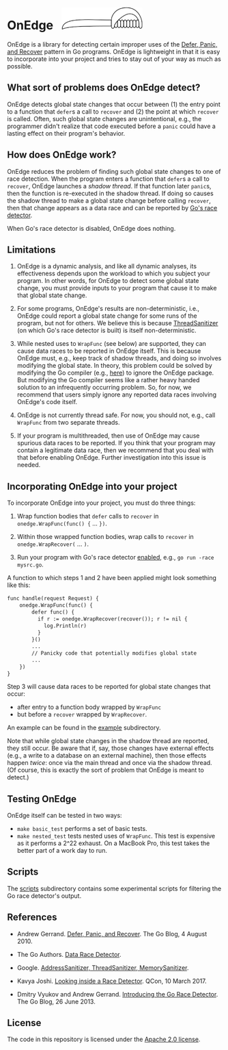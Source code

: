 # OnEdge &nbsp; <img src="logo/onedge.png" width="189" height="52" />

OnEdge is a library for detecting certain improper uses of the
[Defer, Panic, and Recover](https://blog.golang.org/defer-panic-and-recover) pattern in Go programs.
OnEdge is lightweight in that it is easy to incorporate into your project and tries to stay out of your
way as much as possible.

## What sort of problems does OnEdge detect?

OnEdge detects global state changes that occur between (1) the entry point to a function that `defer`s a
call to `recover` and (2) the point at which `recover` is called.  Often, such global state changes are
unintentional, e.g., the programmer didn't realize that code executed before a `panic` could have a
lasting effect on their program's behavior.

## How does OnEdge work?

OnEdge reduces the problem of finding such global state changes to one of race detection.  When the
program enters a function that `defer`s a call to `recover`, OnEdge launches a _shadow thread_.  If that
function later `panic`s, then the function is re-executed in the shadow thread.  If doing so causes the
shadow thread to make a global state change before calling `recover`, then that change appears as a data
race and can be reported by [Go's race detector](https://golang.org/doc/articles/race_detector.html).

When Go's race detector is disabled, OnEdge does nothing.

## Limitations

1. OnEdge is a dynamic analysis, and like all dynamic analyses, its effectiveness depends upon the
workload to which you subject your program.  In other words, for OnEdge to detect some global state
change, you must provide inputs to your program that cause it to make that global state change.

2. For some programs, OnEdge's results are non-deterministic, i.e., OnEdge could report a global state
change for some runs of the program, but not for others.  We believe this is because
[ThreadSanitizer](https://github.com/google/sanitizers) (on which Go's race detector is built) is itself
non-deterministic.

3. While nested uses to `WrapFunc` (see below) are supported, they can cause data races to be reported
in OnEdge itself.  This is because OnEdge must, e.g., keep track of shadow threads, and doing so
involves modifying the global state.  In theory, this problem could be solved by modifying the Go
compiler (e.g.,
[here](https://github.com/golang/go/blob/master/src/cmd/compile/internal/gc/racewalk.go)) to ignore the
OnEdge package.  But modifying the Go compiler seems like a rather heavy handed solution to an
infrequently occurring problem.  So, for now, we recommend that users simply ignore any reported data
races involving OnEdge's code itself.

4. OnEdge is not currently thread safe.  For now, you should not, e.g., call `WrapFunc` from two
separate threads.

5. If your program is multithreaded, then use of OnEdge may cause spurious data races to be reported.
If you think that your program may contain a legitimate data race, then we recommend that you deal with
that before enabling OnEdge.  Further investigation into this issue is needed.

## Incorporating OnEdge into your project

To incorporate OnEdge into your project, you must do three things:

1. Wrap function bodies that `defer` calls to `recover` in `onedge.WrapFunc(func() {` ... `})`.

2. Within those wrapped function bodies, wrap calls to `recover` in `onedge.WrapRecover(` ... `)`.

3. Run your program with Go's race detector
[enabled](https://golang.org/doc/articles/race_detector.html#Usage), e.g., `go run -race mysrc.go`.

A function to which steps 1 and 2 have been applied might look something like this:
```
func handle(request Request) {
    onedge.WrapFunc(func() {
        defer func() {
          if r := onedge.WrapRecover(recover()); r != nil {
            log.Println(r)
          }
        }()
        ...
        // Panicky code that potentially modifies global state
        ...
    })
}
```

Step 3 will cause data races to be reported for global state changes that occur:
* after entry to a function body wrapped by `WrapFunc`
* but before a `recover` wrapped by `WrapRecover`.

An example can be found in the [example](example) subdirectory.

Note that while global state changes in the shadow thread are reported, they still occur.  Be aware that
if, say, those changes have external effects (e.g., a write to a database on an external machine), then
those effects happen _twice_: once via the main thread and once via the shadow thread.  (Of course, this
is exactly the sort of problem that OnEdge is meant to detect.)

## Testing OnEdge

OnEdge itself can be tested in two ways:
* `make basic_test` performs a set of basic tests.
* `make nested_test` tests nested uses of `WrapFunc`.  This test is expensive as it performs a 2^22
exhaust.  On a MacBook Pro, this test takes the better part of a work day to run.

## Scripts

The [scripts](scripts) subdirectory contains some experimental scripts for filtering the Go race
detector's output.

## References

* Andrew Gerrand. [Defer, Panic, and Recover](https://blog.golang.org/defer-panic-and-recover). The Go Blog, 4 August 2010.

* The Go Authors. [Data Race Detector](https://golang.org/doc/articles/race_detector.html).

* Google. [AddressSanitizer, ThreadSanitizer, MemorySanitizer](https://github.com/google/sanitizers).

* Kavya Joshi. [Looking inside a Race Detector](https://www.infoq.com/presentations/go-race-detector). QCon, 10 March 2017.

* Dmitry Vyukov and Andrew Gerrand. [Introducing the Go Race Detector](https://blog.golang.org/race-detector). The Go Blog, 26 June 2013.

## License

The code in this repository is licensed under the [Apache 2.0 license](LICENSE).

